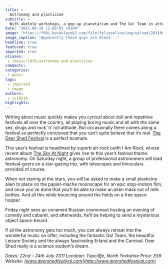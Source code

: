 ```yaml
---
title: >
  Astronomy and plasticine
subtitle: >
  With ukelele workshops, a pop-up planetarium and The Go! Team in attendance, Stephen Smith can’t wait for this year’s astro-themed Deer Shed festival
date: "2011-06-28 11:08:05 +0100"
image: "https://f001.backblazeb2.com/file/felixonline/img/upload/201106281206-felix-i_am_kloot_1118542a.jpg"
image_caption: "Apparently these guys are Kloot..."
headline: true
featured: true
imported: true
aliases:
 - /music/1439/astronomy-and-plasticine
comments:
categories:
 - music
tags:
 - imported
 - image
authors:
 - ss10210
highlights:
---
```


Writing about music quickly makes you cynical about dull and repetitive festivals all over the country, all playing boring music and all with the same sex, drugs and rock ‘n’ roll attitude. But occasionally there comes along a festival so perfectly concieved that you can’t quite believe that it’s real. [The Deer Shed Festival](http://www.deershedfestival.com/) is a perfect example.

This year’s festival is headlined by superb alt-rock outfit I Am Kloot, whose recent album [The Sky At Night](http://open.spotify.com/album/11pEIXpKyv3Hr66erfPTiJ) gives rise to this year’s festival theme: astronomy. On Saturday night, a group of professional astronomers will lead festival-goers on a star-gazing trip, with telescopes and binoculars provided of course.

When not staring at the stars, you will be asked to make a small plasticine alien to place on the papier-mache moonscape for an epic stop-motion film, and once you’ve done that you’ll be able to make an alien mask out of milk bottles. And all this while bouncing around the fields on a free space hopper.

Friday night sees an unnamed Russian cosmonaut hosting an evening of comedy and cabaret, and afterwards, he’ll be helping to send a mysterious object space-bound.

If all the astronomy gets too much, you can always retreat into the wonderful music on offer, including the fantastic Go! Team, the beautiful Leisure Society and the always fascinating Erland and the Carnival. Deer Shed really is a science student’s dream.

_Dates: 22nd – 24th July 2011
 Location: Topcliffe, North Yorkshire
 Price: £59
 Website: [www.deershedfestival.com](http://www.deershedfestival.com)_
